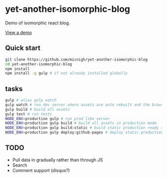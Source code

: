 # yet-another-isomorphic-blog

Demo of isomorphic react blog.

[View a demo](https://micnigh.github.io/yet-another-isomorphic-blog/)

## Quick start

```bash
git clone https://github.com/micnigh/yet-another-isomorphic-blog
cd yet-another-isomorphic-blog
npm install
npm install -g gulp # if not already installed globally

```

## tasks

```bash
gulp # alias gulp watch
gulp watch # run dev server where assets are auto rebuilt and the browser is reloaded once build is complete
gulp build # build all assets
gulp test # run tests
NODE_ENV=production gulp # run prod like server
NODE_ENV=production gulp build # build all assets in production mode
NODE_ENV=production gulp build:static # build static production ready site
NODE_ENV=production gulp deploy:github-pages # deploy static production site to gh-pages

```

## TODO

- Pull data in gradually rather than through JS
- Search
- Comment support (disqus?)
